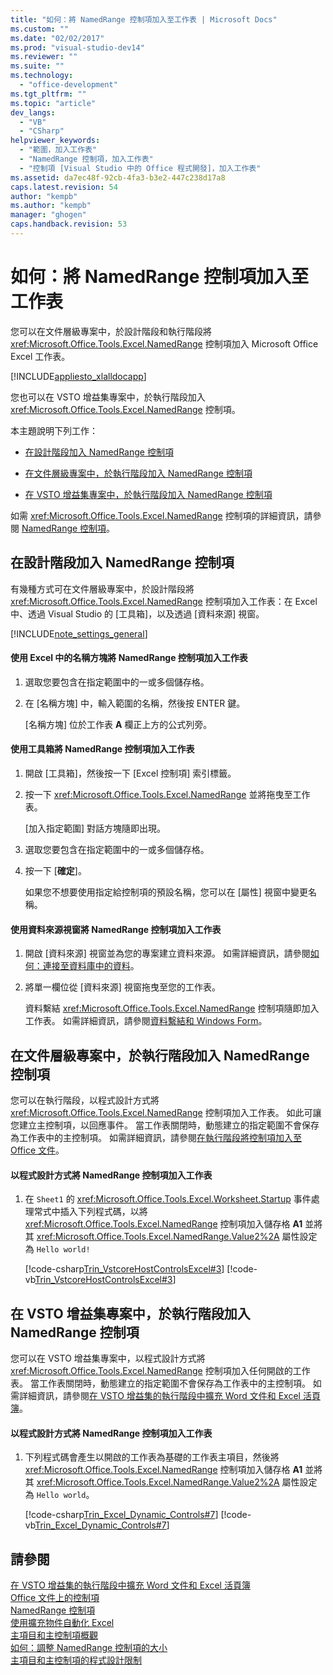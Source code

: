 ```yaml
---
title: "如何：將 NamedRange 控制項加入至工作表 | Microsoft Docs"
ms.custom: ""
ms.date: "02/02/2017"
ms.prod: "visual-studio-dev14"
ms.reviewer: ""
ms.suite: ""
ms.technology: 
  - "office-development"
ms.tgt_pltfrm: ""
ms.topic: "article"
dev_langs: 
  - "VB"
  - "CSharp"
helpviewer_keywords: 
  - "範圍，加入工作表"
  - "NamedRange 控制項，加入工作表"
  - "控制項 [Visual Studio 中的 Office 程式開發]，加入工作表"
ms.assetid: da7ec48f-92cb-4fa3-b3e2-447c238d17a8
caps.latest.revision: 54
author: "kempb"
ms.author: "kempb"
manager: "ghogen"
caps.handback.revision: 53
---
```

# 如何：將 NamedRange 控制項加入至工作表
  您可以在文件層級專案中，於設計階段和執行階段將 <xref:Microsoft.Office.Tools.Excel.NamedRange> 控制項加入 Microsoft Office Excel 工作表。  
  
 [!INCLUDE[appliesto_xlalldocapp](../vsto/includes/appliesto-xlalldocapp-md.md)]  
  
 您也可以在 VSTO 增益集專案中，於執行階段加入 <xref:Microsoft.Office.Tools.Excel.NamedRange> 控制項。  
  
 本主題說明下列工作：  
  
-   [在設計階段加入 NamedRange 控制項](#designtime)  
  
-   [在文件層級專案中，於執行階段加入 NamedRange 控制項](#runtimedoclevel)  
  
-   [在 VSTO 增益集專案中，於執行階段加入 NamedRange 控制項](#runtimeaddin)  
  
 如需 <xref:Microsoft.Office.Tools.Excel.NamedRange> 控制項的詳細資訊，請參閱 [NamedRange 控制項](../vsto/namedrange-control.md)。  
  
##  <a name="designtime"></a> 在設計階段加入 NamedRange 控制項  
 有幾種方式可在文件層級專案中，於設計階段將 <xref:Microsoft.Office.Tools.Excel.NamedRange> 控制項加入工作表：在 Excel 中、透過 Visual Studio 的 \[工具箱\]，以及透過 \[資料來源\] 視窗。  
  
 [!INCLUDE[note_settings_general](../sharepoint/includes/note-settings-general-md.md)]  
  
#### 使用 Excel 中的名稱方塊將 NamedRange 控制項加入工作表  
  
1.  選取您要包含在指定範圍中的一或多個儲存格。  
  
2.  在 \[名稱方塊\] 中，輸入範圍的名稱，然後按 ENTER 鍵。  
  
     \[名稱方塊\] 位於工作表 **A** 欄正上方的公式列旁。  
  
#### 使用工具箱將 NamedRange 控制項加入工作表  
  
1.  開啟 \[工具箱\]，然後按一下 \[Excel 控制項\] 索引標籤。  
  
2.  按一下 <xref:Microsoft.Office.Tools.Excel.NamedRange> 並將拖曳至工作表。  
  
     \[加入指定範圍\] 對話方塊隨即出現。  
  
3.  選取您要包含在指定範圍中的一或多個儲存格。  
  
4.  按一下 \[**確定**\]。  
  
     如果您不想要使用指定給控制項的預設名稱，您可以在 \[屬性\] 視窗中變更名稱。  
  
#### 使用資料來源視窗將 NamedRange 控制項加入工作表  
  
1.  開啟 \[資料來源\] 視窗並為您的專案建立資料來源。 如需詳細資訊，請參閱[如何：連接至資料庫中的資料](~/data-tools/how-to-connect-to-data-in-a-database.md)。  
  
2.  將單一欄位從 \[資料來源\] 視窗拖曳至您的工作表。  
  
     資料繫結 <xref:Microsoft.Office.Tools.Excel.NamedRange> 控制項隨即加入工作表。 如需詳細資訊，請參閱[資料繫結和 Windows Form](http://msdn.microsoft.com/library/419aac5e-819b-4aad-88b0-73a2f8c0bd27)。  
  
##  <a name="runtimedoclevel"></a> 在文件層級專案中，於執行階段加入 NamedRange 控制項  
 您可以在執行階段，以程式設計方式將 <xref:Microsoft.Office.Tools.Excel.NamedRange> 控制項加入工作表。 如此可讓您建立主控制項，以回應事件。 當工作表關閉時，動態建立的指定範圍不會保存為工作表中的主控制項。 如需詳細資訊，請參閱[在執行階段將控制項加入至 Office 文件](../vsto/adding-controls-to-office-documents-at-run-time.md)。  
  
#### 以程式設計方式將 NamedRange 控制項加入工作表  
  
1.  在 `Sheet1` 的 <xref:Microsoft.Office.Tools.Excel.Worksheet.Startup> 事件處理常式中插入下列程式碼，以將 <xref:Microsoft.Office.Tools.Excel.NamedRange> 控制項加入儲存格 **A1** 並將其 <xref:Microsoft.Office.Tools.Excel.NamedRange.Value2%2A> 屬性設定為 `Hello world!`  
  
     [!code-csharp[Trin_VstcoreHostControlsExcel#3](../snippets/csharp/VS_Snippets_OfficeSP/Trin_VstcoreHostControlsExcel/CS/Sheet1.cs#3)]
     [!code-vb[Trin_VstcoreHostControlsExcel#3](../snippets/visualbasic/VS_Snippets_OfficeSP/Trin_VstcoreHostControlsExcel/VB/Sheet1.vb#3)]  
  
##  <a name="runtimeaddin"></a> 在 VSTO 增益集專案中，於執行階段加入 NamedRange 控制項  
 您可以在 VSTO 增益集專案中，以程式設計方式將 <xref:Microsoft.Office.Tools.Excel.NamedRange> 控制項加入任何開啟的工作表。 當工作表關閉時，動態建立的指定範圍不會保存為工作表中的主控制項。 如需詳細資訊，請參閱[在 VSTO 增益集的執行階段中擴充 Word 文件和 Excel 活頁簿](../vsto/extending-word-documents-and-excel-workbooks-in-vsto-add-ins-at-run-time.md)。  
  
#### 以程式設計方式將 NamedRange 控制項加入工作表  
  
1.  下列程式碼會產生以開啟的工作表為基礎的工作表主項目，然後將 <xref:Microsoft.Office.Tools.Excel.NamedRange> 控制項加入儲存格 **A1** 並將其 <xref:Microsoft.Office.Tools.Excel.NamedRange.Value2%2A> 屬性設定為 `Hello world`。  
  
     [!code-csharp[Trin_Excel_Dynamic_Controls#7](../snippets/csharp/VS_Snippets_OfficeSP/Trin_Excel_Dynamic_Controls/CS/ThisAddIn.cs#7)]
     [!code-vb[Trin_Excel_Dynamic_Controls#7](../snippets/visualbasic/VS_Snippets_OfficeSP/Trin_Excel_Dynamic_Controls/VB/ThisAddIn.vb#7)]  
  
## 請參閱  
 [在 VSTO 增益集的執行階段中擴充 Word 文件和 Excel 活頁簿](../vsto/extending-word-documents-and-excel-workbooks-in-vsto-add-ins-at-run-time.md)   
 [Office 文件上的控制項](../vsto/controls-on-office-documents.md)   
 [NamedRange 控制項](../vsto/namedrange-control.md)   
 [使用擴充物件自動化 Excel](../vsto/automating-excel-by-using-extended-objects.md)   
 [主項目和主控制項概觀](../vsto/host-items-and-host-controls-overview.md)   
 [如何：調整 NamedRange 控制項的大小](../vsto/how-to-resize-namedrange-controls.md)   
 [主項目和主控制項的程式設計限制](../vsto/programmatic-limitations-of-host-items-and-host-controls.md)  
  
  